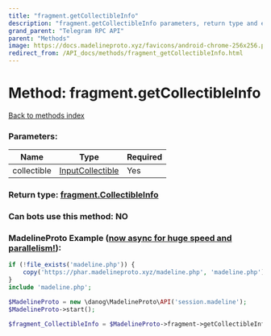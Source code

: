 ```yaml
---
title: "fragment.getCollectibleInfo"
description: "fragment.getCollectibleInfo parameters, return type and example"
grand_parent: "Telegram RPC API"
parent: "Methods"
image: https://docs.madelineproto.xyz/favicons/android-chrome-256x256.png
redirect_from: /API_docs/methods/fragment_getCollectibleInfo.html
---
```

# Method: fragment.getCollectibleInfo
[Back to methods index](index.html)



### Parameters:

| Name     |    Type       | Required |
|----------|---------------|----------|
|collectible|[InputCollectible](/API_docs/types/InputCollectible.html) | Yes|


### Return type: [fragment.CollectibleInfo](/API_docs/types/fragment.CollectibleInfo.html)

### Can bots use this method: **NO**


### MadelineProto Example ([now async for huge speed and parallelism!](https://docs.madelineproto.xyz/docs/ASYNC.html)):


```php
if (!file_exists('madeline.php')) {
    copy('https://phar.madelineproto.xyz/madeline.php', 'madeline.php');
}
include 'madeline.php';

$MadelineProto = new \danog\MadelineProto\API('session.madeline');
$MadelineProto->start();

$fragment_CollectibleInfo = $MadelineProto->fragment->getCollectibleInfo(collectible: $InputCollectible, );
```

